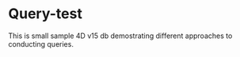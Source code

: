 # Query-test
This is small sample 4D v15 db demostrating different approaches to conducting queries. 
